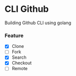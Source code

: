 # CLI Github
Building Github CLI using golang
### Feature
 - [x] Clone
 - [ ] Fork
 - [x] Search
 - [x] Checkout
 - [ ] Remote 